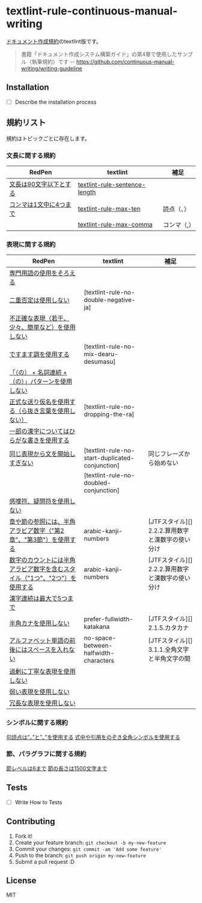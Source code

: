 # textlint-rule-continuous-manual-writing

[ドキュメント作成規約](https://github.com/continuous-manual-writing/writing-guideline/blob/master/writing-standard.md "ドキュメント作成規約")のtextlint版です。

> 書籍「ドキュメント作成システム構築ガイド」の第4章で使用したサンプル（執筆規約）です
> -- https://github.com/continuous-manual-writing/writing-guideline

## Installation

- [ ] Describe the installation process

## 規約リスト

規約はトピックごとに存在します。

### 文長に関する規約

| RedPen                   | textlint                        | 補足        |
|--------------------------|---------------------------------|-------------|
| [文長は90文字以下とする] | [textlint-rule-sentence-length] |             |
| [コンマは1文中に4つまで] | [textlint-rule-max-ten]         | 読点（、）  |
|                          | [textlint-rule-max-comma]       | コンマ（,） |


### 表現に関する規約

| RedPen                                                                         | textlint                                        | 補足                                             |
|--------------------------------------------------------------------------------|-------------------------------------------------|--------------------------------------------------|
| [専門用語の使用をそろえる][]                                                   |                                                 |                                                  |
| [二重否定は使用しない][]                                                       | [textlint-rule-no-double-negative-ja]           |                                                  |
| [不正確な表現（若干、少々、簡単など）を使用しない][]                           |                                                 |                                                  |
| [ですます調を使用する][]                                                       | [textlint-rule-no-mix-dearu-desumasu]           |                                                  |
| [「（の） + 名詞連続 + （の）」パターンを使用しない][]                         |                                                 |                                                  |
| [正式な送り仮名を使用する（ら抜き言葉を使用しない）][]                         | [textlint-rule-no-dropping-the-ra]              |                                                  |
| [一部の漢字についてはひらがな書きを使用する][]                                 |                                                 |                                                  |
| [同じ表現から文を開始しすぎない][]                                             | [textlint-rule-no-start-duplicated-conjunction] | 同じフレーズから始めない                         |
|                                                                                | [textlint-rule-no-doubled-conjunction]          |                                                  |
| [感嘆符、疑問符を使用しない][]                                                 |                                                 |                                                  |
| [章や節の参照には、半角アラビア数字（"第2章"、"第3節"）を使用する][]           | arabic-kanji-numbers                            | [JTFスタイル][] 2.2.2.算用数字と漢数字の使い分け |
| [数字のカウントには半角アラビア数字を含むスタイル（"1つ"、"2つ"）を使用する][] | arabic-kanji-numbers                            | [JTFスタイル][] 2.2.2.算用数字と漢数字の使い分け |
| [漢字連続は最大で5つまで][]                                                    |                                                 |                                                  |
| [半角カナを使用しない][]                                                       | prefer-fullwidth-katakana                       | [JTFスタイル][] 2.1.5.カタカナ                   |
| [アルファベット単語の前後にはスペースを入れない][]                             | no-space-between-halfwidth-characters           | [JTFスタイル][] 3.1.1.全角文字と半角文字の間     |
| [過剰に丁寧な表現を使用しない][]                                               |                                                 |                                                  |
| [弱い表現を使用しない][]                                                       |                                                 |                                                  |
| [冗長な表現を使用しない][]                                                     |                                                 |                                                  |

### シンボルに関する規約

[句読点は”。”と”、”を使用する][]
[式中や引用をのぞき全角シンボルを使用する][]

### 節、パラグラフに関する規約

[節レベルは6まで][]
[節の長さは1500文字まで][]


## Tests

- [ ] Write How to Tests

## Contributing

1. Fork it!
2. Create your feature branch: `git checkout -b my-new-feature`
3. Commit your changes: `git commit -am 'Add some feature'`
4. Push to the branch: `git push origin my-new-feature`
5. Submit a pull request :D

## License

MIT


[文長は90文字以下とする]: https://github.com/continuous-manual-writing/book-source/blob/master/redpen-conf.xml#L3
[コンマは1文中に4つまで]: https://github.com/continuous-manual-writing/book-source/blob/master/redpen-conf.xml#L17
[専門用語の使用をそろえる]: https://github.com/continuous-manual-writing/book-source/blob/master/redpen-conf.xml#L10
[二重否定は使用しない]: https://github.com/continuous-manual-writing/book-source/blob/master/redpen-conf.xml#L28
[不正確な表現（若干、少々、簡単など）を使用しない]: https://github.com/continuous-manual-writing/book-source/blob/master/js/ambiguous-expression.js
[ですます調を使用する]: https://github.com/continuous-manual-writing/book-source/blob/master/redpen-conf.xml#L21
[「（の） + 名詞連続 + （の）」パターンを使用しない]: https://github.com/continuous-manual-writing/book-source/blob/master/js/doubled_no.js
[正式な送り仮名を使用する（ら抜き言葉を使用しない）]: https://github.com/continuous-manual-writing/book-source/blob/master/js/okurigana.js
[一部の漢字についてはひらがな書きを使用する]: https://github.com/continuous-manual-writing/book-source/blob/master/js/unsuggested-kanji.js
[同じ表現から文を開始しすぎない]: https://github.com/continuous-manual-writing/book-source/blob/master/redpen-conf.xml#L29
[感嘆符、疑問符を使用しない]: https://github.com/continuous-manual-writing/book-source/blob/master/js/japanese_emotional_sentence.js
[章や節の参照には、半角アラビア数字（"第2章"、"第3節"）を使用する]: https://github.com/continuous-manual-writing/book-source/blob/master/js/japanese_anchor_expression.js
[数字のカウントには半角アラビア数字を含むスタイル（"1つ"、"2つ"）を使用する]: https://github.com/continuous-manual-writing/book-source/blob/master/js/japanese_number_expression.js
[漢字連続は最大で5つまで]: https://github.com/continuous-manual-writing/book-source/blob/master/js/long_kanji_chain.js
[半角カナを使用しない]: https://github.com/continuous-manual-writing/book-source/blob/master/js/japanese_invalid_kana.js
[アルファベット単語の前後にはスペースを入れない]: https://github.com/continuous-manual-writing/book-source/blob/master/js/space_with_latin_word.js
[過剰に丁寧な表現を使用しない]: https://github.com/continuous-manual-writing/book-source/blob/master/js/japanese_too_polite_expressions.js
[弱い表現を使用しない]: https://github.com/continuous-manual-writing/book-source/blob/master/js/japanese_weak_expression.js
[冗長な表現を使用しない]: https://github.com/continuous-manual-writing/book-source/blob/master/js/redundant-ja-expression.js
[句読点は”。”と”、”を使用する]: https://github.com/continuous-manual-writing/book-source/blob/master/redpen-conf.xml#L6
[式中や引用をのぞき全角シンボルを使用する]: https://github.com/continuous-manual-writing/book-source/blob/master/redpen-conf.xml#L6
[節レベルは6まで]: https://github.com/continuous-manual-writing/book-source/blob/master/js/section_level_validator.js
[節の長さは1500文字まで]: https://github.com/continuous-manual-writing/book-source/blob/master/redpen-conf.xml#L14

[textlint-rule-sentence-length]: https://github.com/azu/textlint-rule-sentence-length  "azu/textlint-rule-sentence-length: textlint rule that limit Maximum Length of Sentence."
[textlint-rule-max-ten]: https://github.com/azu/textlint-rule-max-ten  "azu/textlint-rule-max-ten: textlint rule that limit maxinum ten(、) count of sentence."
[textlint-rule-max-comma]: https://github.com/azu/textlint-rule-max-comma  "azu/textlint-rule-max-comma: textlint rule is that limit maximum comma(,) count of sentence."